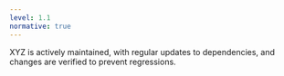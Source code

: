 ```yaml
---
level: 1.1
normative: true
---
```


XYZ is actively maintained, with regular updates to dependencies, and changes are verified to prevent regressions.
